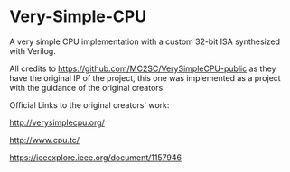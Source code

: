 # Very-Simple-CPU
A very simple CPU implementation with a custom 32-bit ISA synthesized with Verilog.

All credits to https://github.com/MC2SC/VerySimpleCPU-public as they have the original IP of the project, this one was implemented as a project with the guidance of the original creators.

Official Links to the original creators' work:

http://verysimplecpu.org/

http://www.cpu.tc/

https://ieeexplore.ieee.org/document/1157946
